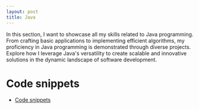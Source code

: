 ```yaml
---
layout: post
title: Java
---
```


In this section, I want to showcase all my skills related to Java programming. From crafting basic applications to implementing efficient algorithms, my proficiency in Java programming is demonstrated through diverse projects. Explore how I leverage Java's versatility to create scalable and innovative solutions in the dynamic landscape of software development.

# Code snippets
-  [Code snippets][github-exercises]

[github-exercises]: https://github.com/it-moisesmoreno/Java